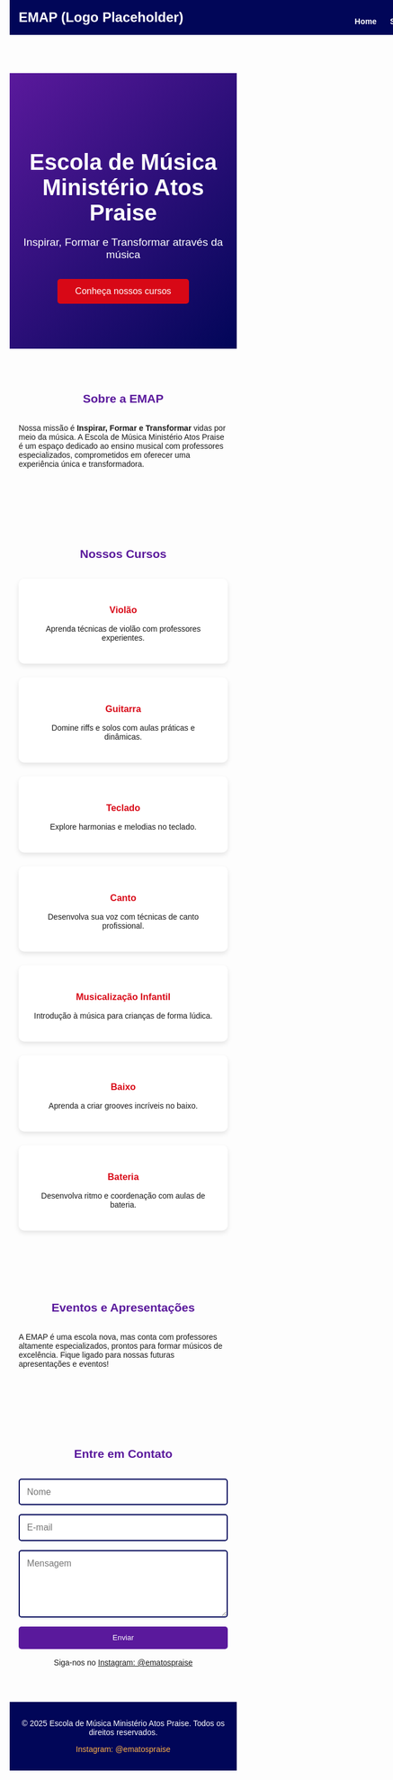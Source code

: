 # <!DOCTYPE html>
<html lang="pt-br">
<head>
   <meta charset="UTF-8">
   <meta name="viewport" content="width=device-width, initial-scale=1.0">
   <title>Escola de Música Ministério Atos Praise</title>
   <style>
       * {
           margin: 0;
           padding: 0;
           box-sizing: border-box;
           font-family: 'Arial', sans-serif;
       }

       body {
           background-color: #f0f0f0;
           color: #010658;
       }

       /* Header */
       header {
           background-color: #010658;
           color: white;
           padding: 1rem;
           position: fixed;
           width: 100%;
           top: 0;
           z-index: 1000;
       }

       nav {
           display: flex;
           justify-content: space-between;
           align-items: center;
           max-width: 1200px;
           margin: 0 auto;
       }

       .logo-placeholder {
           font-size: 1.5rem;
           font-weight: bold;
       }

       nav ul {
           list-style: none;
           display: flex;
           gap: 1.5rem;
       }

       nav a {
           color: white;
           text-decoration: none;
           font-weight: bold;
           transition: color 0.3s;
       }

       nav a:hover {
           color: #ffb246;
       }

       /* Hero Section */
       .hero {
           background: linear-gradient(135deg, #5a199c, #010658);
           color: white;
           text-align: center;
           padding: 5rem 1rem;
           margin-top: 80px;
       }

       .hero h1 {
           font-size: 2.5rem;
           margin-bottom: 1rem;
       }

       .hero p {
           font-size: 1.2rem;
           margin-bottom: 2rem;
       }

       .cta-button {
           background-color: #d80816;
           color: white;
           padding: 0.8rem 2rem;
           border: none;
           border-radius: 5px;
           font-size: 1rem;
           cursor: pointer;
           transition: background-color 0.3s;
       }

       .cta-button:hover {
           background-color: #ffb246;
       }

       /* Sections */
       section {
           padding: 3rem 1rem;
           max-width: 1200px;
           margin: 0 auto;
       }

       h2 {
           color: #5a199c;
           text-align: center;
           margin-bottom: 2rem;
       }

       /* Cursos */
       .courses-grid {
           display: grid;
           grid-template-columns: repeat(auto-fit, minmax(250px, 1fr));
           gap: 1.5rem;
       }

       .course-card {
           background-color: white;
           border-radius: 10px;
           box-shadow: 0 4px 8px rgba(0, 0, 0, 0.1);
           padding: 1.5rem;
           text-align: center;
           transition: transform 0.3s;
       }

       .course-card:hover {
           transform: translateY(-5px);
       }

       .course-card h3 {
           color: #d80816;
           margin-bottom: 1rem;
       }

       /* Contato */
       .contact-form {
           max-width: 600px;
           margin: 0 auto;
           display: flex;
           flex-direction: column;
           gap: 1rem;
       }

       .contact-form input, .contact-form textarea {
           padding: 0.8rem;
           border: 2px solid #010658;
           border-radius: 5px;
           font-size: 1rem;
       }

       .contact-form button {
           background-color: #5a199c;
           color: white;
           padding: 0.8rem;
           border: none;
           border-radius: 5px;
           cursor: pointer;
           transition: background-color 0.3s;
       }

       .contact-form button:hover {
           background-color: #d80816;
       }

       /* Footer */
       footer {
           background-color: #010658;
           color: white;
           text-align: center;
           padding: 1rem;
       }

       footer a {
           color: #ffb246;
           text-decoration: none;
       }

       footer a:hover {
           text-decoration: underline;
       }

       /* Responsividade */
       @media (max-width: 768px) {
           .hero h1 {
               font-size: 1.8rem;
           }

           nav ul {
               flex-direction: column;
               gap: 1rem;
           }
       }
   </style>
</head>
<body>
   <!-- Header -->
   <header>
       <nav>
           <div class="logo-placeholder">EMAP (Logo Placeholder)</div>
           <ul>
               <li><a href="#home">Home</a></li>
               <li><a href="#sobre">Sobre</a></li>
               <li><a href="#cursos">Cursos</a></li>
               <li><a href="#eventos">Eventos</a></li>
               <li><a href="#contato">Contato</a></li>
           </ul>
       </nav>
   </header>

   <!-- Hero Section -->
   <section id="home" class="hero">
       <h1>Escola de Música Ministério Atos Praise</h1>
       <p>Inspirar, Formar e Transformar através da música</p>
       <button class="cta-button">Conheça nossos cursos</button>
   </section>

   <!-- Sobre -->
   <section id="sobre">
       <h2>Sobre a EMAP</h2>
       <p>Nossa missão é <strong>Inspirar, Formar e Transformar</strong> vidas por meio da música. A Escola de Música Ministério Atos Praise é um espaço dedicado ao ensino musical com professores especializados, comprometidos em oferecer uma experiência única e transformadora.</p>
   </section>

   <!-- Cursos -->
   <section id="cursos">
       <h2>Nossos Cursos</h2>
       <div class="courses-grid">
           <div class="course-card">
               <h3>Violão</h3>
               <p>Aprenda técnicas de violão com professores experientes.</p>
           </div>
           <div class="course-card">
               <h3>Guitarra</h3>
               <p>Domine riffs e solos com aulas práticas e dinâmicas.</p>
           </div>
           <div class="course-card">
               <h3>Teclado</h3>
               <p>Explore harmonias e melodias no teclado.</p>
           </div>
           <div class="course-card">
               <h3>Canto</h3>
               <p>Desenvolva sua voz com técnicas de canto profissional.</p>
           </div>
           <div class="course-card">
               <h3>Musicalização Infantil</h3>
               <p>Introdução à música para crianças de forma lúdica.</p>
           </div>
           <div class="course-card">
               <h3>Baixo</h3>
               <p>Aprenda a criar grooves incríveis no baixo.</p>
           </div>
           <div class="course-card">
               <h3>Bateria</h3>
               <p>Desenvolva ritmo e coordenação com aulas de bateria.</p>
           </div>
       </div>
   </section>

   <!-- Eventos -->
   <section id="eventos">
       <h2>Eventos e Apresentações</h2>
       <p>A EMAP é uma escola nova, mas conta com professores altamente especializados, prontos para formar músicos de excelência. Fique ligado para nossas futuras apresentações e eventos!</p>
   </section>

   <!-- Contato -->
   <section id="contato">
       <h2>Entre em Contato</h2>
       <form class="contact-form">
           <input type="text" placeholder="Nome" required>
           <input type="email" placeholder="E-mail" required>
           <textarea placeholder="Mensagem" rows="5" required></textarea>
           <button type="submit">Enviar</button>
       </form>
       <p style="text-align: center; margin-top: 1rem;">
           Siga-nos no <a href="https://instagram.com/ematospraise" target="_blank">Instagram: @ematospraise</a>
       </p>
   </section>

   <!-- Footer -->
   <footer>
       <p>&copy; 2025 Escola de Música Ministério Atos Praise. Todos os direitos reservados.</p>
       <p><a href="https://instagram.com/ematospraise" target="_blank">Instagram: @ematospraise</a></p>
   </footer>

   <script>
       // JavaScript para suavizar a rolagem ao clicar nos links do menu
       document.querySelectorAll('nav a').forEach(anchor => {
           anchor.addEventListener('click', function (e) {
               e.preventDefault();
               const sectionId = this.getAttribute('href');
               document.querySelector(sectionId).scrollIntoView({ behavior: 'smooth' });
           });
       });

       // Placeholder para o formulário (exemplo de funcionalidade)
       document.querySelector('.contact-form').addEventListener('submit', function (e) {
           e.preventDefault();
           alert('Mensagem enviada! Entraremos em contato em breve.');
           this.reset();
       });
   </script>
</body>
</html>